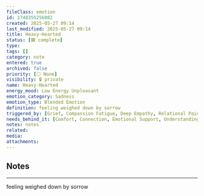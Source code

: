 ```yaml
---
fileClass: emotion
id: 1748355256082
created: 2025-05-27 09:14
last_modified: 2025-05-27 09:14
title: Heavy-Hearted
status: [🟩 complete]
type: 
tags: []
category: note
entered: true
archived: false
priority: [⚪ None]
visibility: 🔒 private
name: Heavy-Hearted
energy_mood: Low Energy Unpleasant
emotion_category: Sadness
emotion_type: Blended Emotion
definition: feeling weighed down by sorrow
triggered_by: [Grief, Compassion Fatigue, Deep Empathy, Relational Pain]
needs_behind_it: [Comfort, Connection, Emotional Support, Understanding, Rest]
notes: notes
related: 
media: 
attachments:
---
```


## Notes
---
feeling weighed down by sorrow

